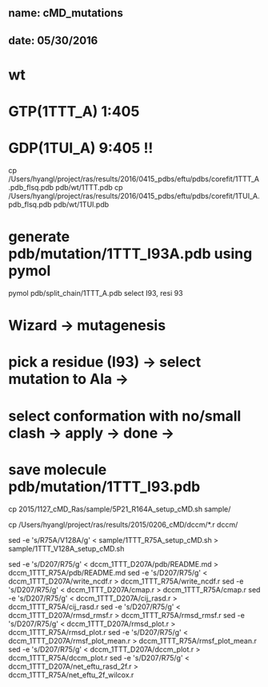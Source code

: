 ## name: cMD_mutations
## date: 05/30/2016

# wt
# GTP(1TTT_A) 1:405
# GDP(1TUI_A) 9:405 !!
cp /Users/hyangl/project/ras/results/2016/0415_pdbs/eftu/pdbs/corefit/1TTT_A.pdb_flsq.pdb pdb/wt/1TTT.pdb
cp /Users/hyangl/project/ras/results/2016/0415_pdbs/eftu/pdbs/corefit/1TUI_A.pdb_flsq.pdb pdb/wt/1TUI.pdb

# generate pdb/mutation/1TTT_I93A.pdb using pymol
pymol pdb/split_chain/1TTT_A.pdb
select I93, resi 93
# Wizard -> mutagenesis
# pick a residue (I93) -> select mutation to Ala ->
# select conformation with no/small clash -> apply -> done ->
# save molecule pdb/mutation/1TTT_I93.pdb


cp 2015/1127_cMD_Ras/sample/5P21_R164A_setup_cMD.sh sample/


cp /Users/hyangl/project/ras/results/2015/0206_cMD/dccm/*.r dccm/



sed -e 's/R75A/V128A/g' < sample/1TTT_R75A_setup_cMD.sh > sample/1TTT_V128A_setup_cMD.sh

sed -e 's/D207/R75/g' < dccm_1TTT_D207A/pdb/README.md > dccm_1TTT_R75A/pdb/README.md
sed -e 's/D207/R75/g' < dccm_1TTT_D207A/write_ncdf.r > dccm_1TTT_R75A/write_ncdf.r
sed -e 's/D207/R75/g' < dccm_1TTT_D207A/cmap.r > dccm_1TTT_R75A/cmap.r
sed -e 's/D207/R75/g' < dccm_1TTT_D207A/cij_rasd.r > dccm_1TTT_R75A/cij_rasd.r
sed -e 's/D207/R75/g' < dccm_1TTT_D207A/rmsd_rmsf.r > dccm_1TTT_R75A/rmsd_rmsf.r
sed -e 's/D207/R75/g' < dccm_1TTT_D207A/rmsd_plot.r > dccm_1TTT_R75A/rmsd_plot.r
sed -e 's/D207/R75/g' < dccm_1TTT_D207A/rmsf_plot_mean.r > dccm_1TTT_R75A/rmsf_plot_mean.r
sed -e 's/D207/R75/g' < dccm_1TTT_D207A/dccm_plot.r > dccm_1TTT_R75A/dccm_plot.r
sed -e 's/D207/R75/g' < dccm_1TTT_D207A/net_eftu_rasd_2f.r > dccm_1TTT_R75A/net_eftu_2f_wilcox.r




